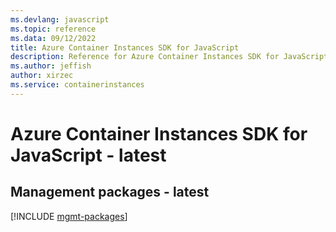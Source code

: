 ```yaml
---
ms.devlang: javascript
ms.topic: reference
ms.data: 09/12/2022
title: Azure Container Instances SDK for JavaScript
description: Reference for Azure Container Instances SDK for JavaScript
ms.author: jeffish
author: xirzec
ms.service: containerinstances
---
```

# Azure Container Instances SDK for JavaScript - latest

## Management packages - latest
[!INCLUDE [mgmt-packages](container-instances-mgmt-index.md)]